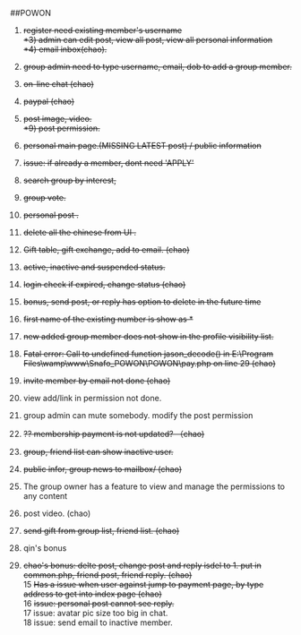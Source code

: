 
##POWON
1) <strike>register need existing member's username </br>
*3) admin can edit post, view all post, view all personal information </br>
*4) email inbox(chao). </br>
5) group admin need to type username, email, dob to add a group member. </br>
6) on-line chat (chao) </br>
7) paypal (chao) </br>
8) post image, video. </br>
*9) post permission. </br>
10) personal main page.(MISSING LATEST post) / public information </br>
11) issue: if already a member, dont need 'APPLY' </br>
12) search group by interest, </br>
13) group vote. </br>
14) personal post . </br>
15) delete all the chinese from UI .</br>
16) Gift table, gift exchange, add to email. (chao) </br>
17) active, inactive and suspended status.
18) login check if expired, change status (chao)</br>
19) bonus, send post, or reply has option to delete in the future time </br> </strike>

1) <strike>first name of the existing number is show as * </strike></br>
2) <strike>new added group member does not show in the profile visibility list. </strike></br>
3) <strike>Fatal error: Call to undefined function jason_decode() in E:\Program Files\wamp\www\Snafo_POWON\POWON\pay.php on line 29 (chao)</strike> </br>
4) <strike>invite member by email not done (chao) </strike></br>
5) view add/link in permission not done. </br>
6) group admin can mute somebody. modify the post permission </br>
7) <strike>?? membership payment is not updated? （chao)</strike></br>
8) <strike>group, friend list can show inactive user. </strike></br>
9) <strike>public infor, group news to mailbox/ (chao)</strike> </br>
10) The group owner has a feature to view and manage the permissions to any content </br>
11) post video. (chao) </br>
12) <strike>send gift from group list, friend list. (chao) </strike></br>
13) qin's bonus</br>
14) <strike> chao's bonus: delte post, change post and reply isdel to 1. put in common.php, friend post, friend reply. (chao)</strike></br>
15  <strike>Has a issue when user against jump to payment page, by type address to get into index page (chao)</strike></br>
16 <strike>issue: personal post cannot see reply. </strike></br>
17 issue: avatar pic size too big in chat. </br>
18 issue: send email to inactive member.</br>
